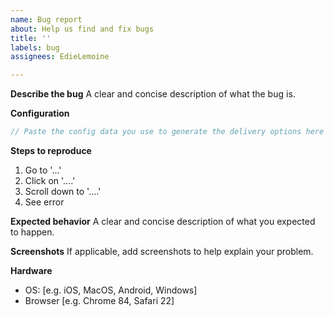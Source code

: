 ```yaml
---
name: Bug report
about: Help us find and fix bugs
title: ''
labels: bug
assignees: EdieLemoine

---
```


**Describe the bug**
A clear and concise description of what the bug is.

**Configuration**

```js
// Paste the config data you use to generate the delivery options here
```

**Steps to reproduce**
1. Go to '...'
2. Click on '....'
3. Scroll down to '....'
4. See error

**Expected behavior**
A clear and concise description of what you expected to happen.

**Screenshots**
If applicable, add screenshots to help explain your problem.

**Hardware**
- OS: [e.g. iOS, MacOS, Android, Windows]
- Browser [e.g. Chrome 84, Safari 22]
